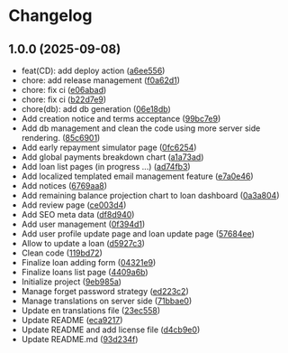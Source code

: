 # Changelog

## 1.0.0 (2025-09-08)

* feat(CD): add deploy action ([a6ee556](https://github.com/schallym/creditmate/commit/a6ee556))
* chore: add release management ([f0a62d1](https://github.com/schallym/creditmate/commit/f0a62d1))
* chore: fix ci ([e06abad](https://github.com/schallym/creditmate/commit/e06abad))
* chore: fix ci ([b22d7e9](https://github.com/schallym/creditmate/commit/b22d7e9))
* chore(db): add db generation ([06e18db](https://github.com/schallym/creditmate/commit/06e18db))
* Add creation notice and terms acceptance ([99bc7e9](https://github.com/schallym/creditmate/commit/99bc7e9))
* Add db management and clean the code using more server side rendering. ([85c6901](https://github.com/schallym/creditmate/commit/85c6901))
* Add early repayment simulator page ([0fc6254](https://github.com/schallym/creditmate/commit/0fc6254))
* Add global payments breakdown chart ([a1a73ad](https://github.com/schallym/creditmate/commit/a1a73ad))
* Add loan list pages (in progress ...) ([ad74fb3](https://github.com/schallym/creditmate/commit/ad74fb3))
* Add localized templated email management feature ([e7a0e46](https://github.com/schallym/creditmate/commit/e7a0e46))
* Add notices ([6769aa8](https://github.com/schallym/creditmate/commit/6769aa8))
* Add remaining balance projection chart to loan dashboard ([0a3a804](https://github.com/schallym/creditmate/commit/0a3a804))
* Add review page ([ce003d4](https://github.com/schallym/creditmate/commit/ce003d4))
* Add SEO meta data ([df8d940](https://github.com/schallym/creditmate/commit/df8d940))
* Add user management ([0f394d1](https://github.com/schallym/creditmate/commit/0f394d1))
* Add user profile update page and loan update page ([57684ee](https://github.com/schallym/creditmate/commit/57684ee))
* Allow to update a loan ([d5927c3](https://github.com/schallym/creditmate/commit/d5927c3))
* Clean code ([119bd72](https://github.com/schallym/creditmate/commit/119bd72))
* Finalize loan adding form ([04321e9](https://github.com/schallym/creditmate/commit/04321e9))
* Finalize loans list page ([4409a6b](https://github.com/schallym/creditmate/commit/4409a6b))
* Initialize project ([9eb985a](https://github.com/schallym/creditmate/commit/9eb985a))
* Manage forget password strategy ([ed223c2](https://github.com/schallym/creditmate/commit/ed223c2))
* Manage translations on server side ([71bbae0](https://github.com/schallym/creditmate/commit/71bbae0))
* Update en translations file ([23ec558](https://github.com/schallym/creditmate/commit/23ec558))
* Update README ([eca9217](https://github.com/schallym/creditmate/commit/eca9217))
* Update README and add license file ([d4cb9e0](https://github.com/schallym/creditmate/commit/d4cb9e0))
* Update README.md ([93d234f](https://github.com/schallym/creditmate/commit/93d234f))
